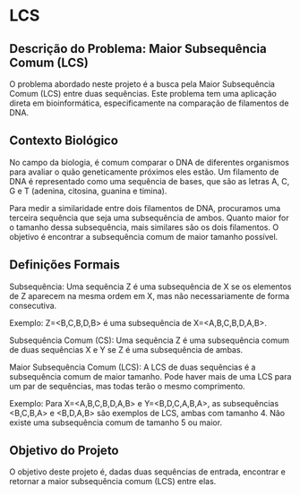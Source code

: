 # LCS
## Descrição do Problema: Maior Subsequência Comum (LCS)
O problema abordado neste projeto é a busca pela Maior Subsequência Comum (LCS) entre duas sequências. Este problema tem uma aplicação direta em bioinformática, especificamente na comparação de filamentos de DNA.

## Contexto Biológico
No campo da biologia, é comum comparar o DNA de diferentes organismos para avaliar o quão geneticamente próximos eles estão. Um filamento de DNA é representado como uma sequência de bases, que são as letras A, C, G e T (adenina, citosina, guanina e timina).

Para medir a similaridade entre dois filamentos de DNA, procuramos uma terceira sequência que seja uma subsequência de ambos. Quanto maior for o tamanho dessa subsequência, mais similares são os dois filamentos. O objetivo é encontrar a subsequência comum de maior tamanho possível.

## Definições Formais
Subsequência: Uma sequência Z é uma subsequência de X se os elementos de Z aparecem na mesma ordem em X, mas não necessariamente de forma consecutiva.

Exemplo: Z=<B,C,B,D,B> é uma subsequência de X=<A,B,C,B,D,A,B>.

Subsequência Comum (CS): Uma sequência Z é uma subsequência comum de duas sequências X e Y se Z é uma subsequência de ambas.

Maior Subsequência Comum (LCS): A LCS de duas sequências é a subsequência comum de maior tamanho. Pode haver mais de uma LCS para um par de sequências, mas todas terão o mesmo comprimento.

Exemplo: Para X=<A,B,C,B,D,A,B> e Y=<B,D,C,A,B,A>, as subsequências <B,C,B,A> e <B,D,A,B> são exemplos de LCS, ambas com tamanho 4. Não existe uma subsequência comum de tamanho 5 ou maior.

## Objetivo do Projeto
O objetivo deste projeto é, dadas duas sequências de entrada, encontrar e retornar a maior subsequência comum (LCS) entre elas.
